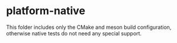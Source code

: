 # platform-native

This folder includes only the CMake and meson build configuration,
otherwise native tests do not need any special support.

